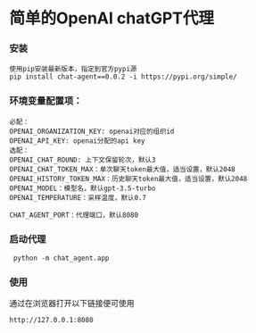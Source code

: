 # 简单的OpenAI chatGPT代理

### 安装
```
使用pip安装最新版本，指定到官方pypi源
pip install chat-agent==0.0.2 -i https://pypi.org/simple/
```

### 环境变量配置项：
```
必配：
OPENAI_ORGANIZATION_KEY: openai对应的组织id
OPENAI_API_KEY: openai分配的api key
选配：
OPENAI_CHAT_ROUND: 上下文保留轮次，默认3
OPENAI_CHAT_TOKEN_MAX：单次聊天token最大值，适当设置，默认2048
OPENAI_HISTORY_TOKEN_MAX：历史聊天token最大值，适当设置，默认2048
OPENAI_MODEL：模型名，默认gpt-3.5-turbo
OPENAI_TEMPERATURE：采样温度，默认0.7

CHAT_AGENT_PORT：代理端口，默认8080
```

### 启动代理
```
 python -m chat_agent.app
```

### 使用
通过在浏览器打开以下链接便可使用
```
http://127.0.0.1:8080
```
